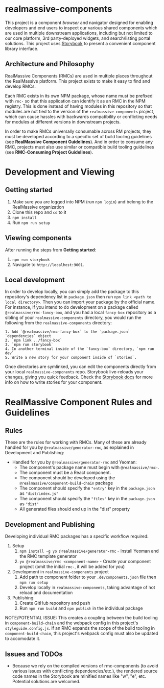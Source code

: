 # realmassive-components

This project is a component _browser_ and navigator designed for enabling developers and end users to inspect our various shared components which are used in multiple downstream applications, including but not limited to our core platform, 3rd party-deployed widgets, and search/listing portal solutions. This project uses [Storybook](https://storybook.js.org/) to present a convenient component library interface.

## Architecture and Philosophy

RealMassive Components (RMCs) are used in multiple places throughout the RealMassive platform. This project exists to make it easy to find and develop RMCs.

Each RMC exists in its own NPM package, whose name must be prefixed with `rmc-` so that this application can identify it as an RMC in the NPM registry. This is done instead of having modules in this repository so that modules are not tied to the version of the `realmassive-components` project, which can cause hassles with backwards compatibility or conflicting needs for modules at different versions in downstream projects.

In order to make RMCs universally consumable across RM projects, they must be developed according to a specific set of build tooling guidelines (see **RealMassive Component Guidelines**). And in order to consume any RMC, projects must also use similar or compatible build tooling guidelines (see **RMC-Consuming Project Guidelines**).

# Development and Viewing

## Getting started

1. Make sure you are logged into NPM (run `npm login`) and belong to the RealMassive organization
1. Clone this repo and `cd` to it
1. `npm install`
1. Run `npm run setup`

## Viewing components

After running the steps from **Getting started**:

1. `npm run storybook`
2. Navigate to `http://localhost:9001`.

## Local development

In order to develop locally, you can simply add the package to this repository's dependency list in `package.json` then run `npm link <path to local directory>`. Then you can import your package by the official name. For instance, if you intend to do development on a package called `@realmassive/rmc-fancy-box`, and you had a local `fancy-box` repository as a sibling of your `realmassive-components` directory, you would run the following from the `realmassive-components` directory:

	1. Add `@realmassive/rmc-fancy-box` to the `package.json` `dependencies` object
	2. `npm link ../fancy-box`
	3. `npm run storybook`
	4. In another terminal inside of the `fancy-box` directory, `npm run dev`
	5. Write a new story for your component inside of `stories`.

Once directories are symlinked, you can edit the components directly from your local `realmassive-components` repo. Storybook live-reloads your changes, giving you quick feedback. Check the [Storybook docs](https://storybook.js.org/basics/writing-stories/) for more info on how to write stories for your component.

# RealMassive Component Rules and Guidelines

## Rules

These are the rules for working with RMCs. Many of these are already handled for you by `@realmassive/generator-rmc`, as explained in Development and Publishing:

- Handled for you by `@realmassive/generator-rmc` and Yeoman:
	- The component's package name must begin with `@realmassive/rmc-`.
	- The component must be a React component.
	- The component should be developed using the `@realmassive/component-build-chain` package
	- The component should specify the `"entry"` key in the `package.json` as `"dist/index.js"`
	- The component should specify the `"files"` key in the `package.json` as `"dist"`
	- All generated files should end up in the "dist" property

## Development and Publishing

Developing individual RMC packages has a specific workflow required.

1. Setup
	1. `npm install -g yo @realmassive/generator-rmc` - Install Yeoman and the RMC template generator
	1. `yo @realmassive/rmc <component-name>` - Create your component project (omit the initial `rmc-`, it will be added for you)
1. Development in `realmassive-components` project
	1. Add path to component folder to your `.devcomponents.json` file then `npm run setup`
	1. Develop locally in `realmassive-components`, taking advantage of hot reload and documentation
1. Publishing
	1. Create GitHub repository and push
	1. Run `npm run build` and `npm publish` in the individual package

NOTE/POTENTIAL ISSUE: This creates a coupling between the build tooling in `component-build-chain` and the webpack config in this project's `styleguide.config.js`. If an RMC expands the scope of the build tooling in `component-build-chain`, this project's webpack config must also be updated to accomodate it.

## Issues and TODOs

- Because we rely on the compiled versions of rmc-components (to avoid various issues with conflicting dependencies/etc.), the rendered source code names in the Storybook are minified names like "w", "e", etc. Potential solutions are welcomed.